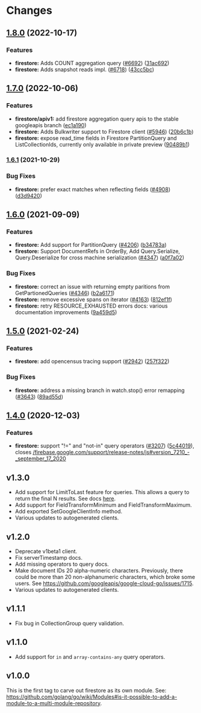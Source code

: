# Changes

## [1.8.0](https://github.com/googleapis/google-cloud-go/compare/firestore/v1.7.0...firestore/v1.8.0) (2022-10-17)


### Features

* **firestore:** Adds COUNT aggregation query ([#6692](https://github.com/googleapis/google-cloud-go/issues/6692)) ([31ac692](https://github.com/googleapis/google-cloud-go/commit/31ac692d925065981a695266d1e4e22e5374725e))
* **firestore:** Adds snapshot reads impl. ([#6718](https://github.com/googleapis/google-cloud-go/issues/6718)) ([43cc5bc](https://github.com/googleapis/google-cloud-go/commit/43cc5bc068d2f3abdde6c65beaac349218fc1a02))

## [1.7.0](https://github.com/googleapis/google-cloud-go/compare/firestore/v1.6.1...firestore/v1.7.0) (2022-10-06)


### Features

* **firestore/apiv1:** add firestore aggregation query apis to the stable googleapis branch ([ec1a190](https://github.com/googleapis/google-cloud-go/commit/ec1a190abbc4436fcaeaa1421c7d9df624042752))
* **firestore:** Adds Bulkwriter support to Firestore client ([#5946](https://github.com/googleapis/google-cloud-go/issues/5946)) ([20b6c1b](https://github.com/googleapis/google-cloud-go/commit/20b6c1bbbc28311f4388e163cd9358d1ac0e94d4))
* **firestore:** expose read_time fields in Firestore PartitionQuery and ListCollectionIds, currently only available in private preview ([90489b1](https://github.com/googleapis/google-cloud-go/commit/90489b10fd7da4cfafe326e00d1f4d81570147f7))

### [1.6.1](https://www.github.com/googleapis/google-cloud-go/compare/firestore/v1.6.0...firestore/v1.6.1) (2021-10-29)


### Bug Fixes

* **firestore:** prefer exact matches when reflecting fields ([#4908](https://www.github.com/googleapis/google-cloud-go/issues/4908)) ([d3d9420](https://www.github.com/googleapis/google-cloud-go/commit/d3d94205995ad910bd277f1f930cef4ac86c8040))

## [1.6.0](https://www.github.com/googleapis/google-cloud-go/compare/firestore/v1.5.0...firestore/v1.6.0) (2021-09-09)


### Features

* **firestore:** Add support for PartitionQuery ([#4206](https://www.github.com/googleapis/google-cloud-go/issues/4206)) ([b34783a](https://www.github.com/googleapis/google-cloud-go/commit/b34783a4d7a8c88204e0f44bd411795d8267d811))
* **firestore:** Support DocumentRefs in OrderBy, Add Query.Serialize, Query.Deserialize for cross machine serialization ([#4347](https://www.github.com/googleapis/google-cloud-go/issues/4347)) ([a0f7a02](https://www.github.com/googleapis/google-cloud-go/commit/a0f7a02bd8db90fa2297c6e84658868901ef9566))


### Bug Fixes

* **firestore:** correct an issue with returning empty paritions from GetPartionedQueries ([#4346](https://www.github.com/googleapis/google-cloud-go/issues/4346)) ([b2a6171](https://www.github.com/googleapis/google-cloud-go/commit/b2a61719b3caf43b095fc290b23de245a2135512))
* **firestore:** remove excessive spans on iterator ([#4163](https://www.github.com/googleapis/google-cloud-go/issues/4163)) ([812ef1f](https://www.github.com/googleapis/google-cloud-go/commit/812ef1ffdce2e87570660b58f0e725ad51f68546))
* **firestore:** retry RESOURCE_EXHAUSTED errors docs: various documentation improvements ([9a459d5](https://www.github.com/googleapis/google-cloud-go/commit/9a459d5d149b9c3b02a35d4245d164b899ff09b3))

## [1.5.0](https://www.github.com/googleapis/google-cloud-go/compare/v1.4.0...v1.5.0) (2021-02-24)


### Features

* **firestore:** add opencensus tracing support  ([#2942](https://www.github.com/googleapis/google-cloud-go/issues/2942)) ([257f322](https://www.github.com/googleapis/google-cloud-go/commit/257f322e68b75765bd316ccefed5461d4df538a0))


### Bug Fixes

* **firestore:** address a missing branch in watch.stop() error remapping ([#3643](https://www.github.com/googleapis/google-cloud-go/issues/3643)) ([89ad55d](https://www.github.com/googleapis/google-cloud-go/commit/89ad55d72f79995a68f9c2ed1cd9b5ba50009d6d))

## [1.4.0](https://www.github.com/googleapis/google-cloud-go/compare/firestore/v1.3.0...v1.4.0) (2020-12-03)


### Features

* **firestore:** support "!=" and "not-in" query operators ([#3207](https://www.github.com/googleapis/google-cloud-go/issues/3207)) ([5c44019](https://www.github.com/googleapis/google-cloud-go/commit/5c440192105fe3e9b5dd1b584118b309113935e3)), closes [/firebase.google.com/support/release-notes/js#version_7210_-_september_17_2020](https://www.github.com/googleapis//firebase.google.com/support/release-notes/js/issues/version_7210_-_september_17_2020)

## v1.3.0

- Add support for LimitToLast feature for queries. This allows
  a query to return the final N results. See docs
  [here](https://firebase.google.com/docs/reference/js/firebase.database.Query#limittolast).
- Add support for FieldTransformMinimum and FieldTransformMaximum.
- Add exported SetGoogleClientInfo method.
- Various updates to autogenerated clients.

## v1.2.0

- Deprecate v1beta1 client.
- Fix serverTimestamp docs.
- Add missing operators to query docs.
- Make document IDs 20 alpha-numeric characters. Previously, there could be more
  than 20 non-alphanumeric characters, which broke some users. See
  https://github.com/googleapis/google-cloud-go/issues/1715.
- Various updates to autogenerated clients.

## v1.1.1

- Fix bug in CollectionGroup query validation.

## v1.1.0

- Add support for `in` and `array-contains-any` query operators.

## v1.0.0

This is the first tag to carve out firestore as its own module. See:
https://github.com/golang/go/wiki/Modules#is-it-possible-to-add-a-module-to-a-multi-module-repository.
